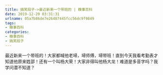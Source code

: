 ```yaml
---
title: 搞笑段子->最近新来一个带班的 | 糗事百科
date: 2019-12-20 03:31:31
urlname: 05a7b86de7e26487445fcc56dc9f9849
tags: 
- 糗事百科
categories:
- 糗事百科
- 搞笑段子
---
```

最近新来一个带班的！大家都喊他老埽，埽师傅，埽带班！直到今天我看考勤表才知道他原来姓邵！还有一个叫杨大荣！大家非得叫他杨大龙！难道是多音字吗？我学问潜不知道？


